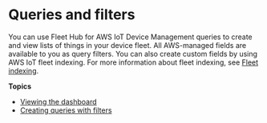 # Queries and filters<a name="aws-iot-monitor-user-queries"></a>

You can use Fleet Hub for AWS IoT Device Management queries to create and view lists of things in your device fleet\. All AWS\-managed fields are available to you as query filters\. You can also create custom fields by using AWS IoT fleet indexing\. For more information about fleet indexing, see [Fleet indexing](https://docs.aws.amazon.com/iot/latest/developerguide/iot-indexing.html)\.

**Topics**
+ [Viewing the dashboard](aws-iot-monitor-user-queries-dashboard.md)
+ [Creating queries with filters](aws-iot-monitor-user-queries-creating.md)
